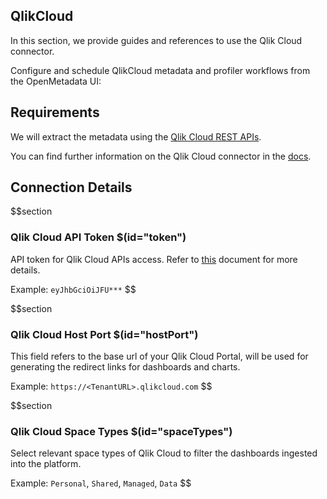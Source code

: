 ## QlikCloud

In this section, we provide guides and references to use the Qlik Cloud connector.

Configure and schedule QlikCloud metadata and profiler workflows from the OpenMetadata UI:


## Requirements

We will extract the metadata using the [Qlik Cloud REST APIs](https://qlik.dev/apis/).

You can find further information on the Qlik Cloud connector in the [docs](https://docs.open-metadata.org/connectors/dashboard/qlikcloud).


## Connection Details

$$section
### Qlik Cloud API Token $(id="token")

API token for Qlik Cloud APIs access. Refer to [this](https://help.qlik.com/en-US/cloud-services/Subsystems/Hub/Content/Sense_Hub/Admin/mc-generate-api-keys.htm) document for more details.

Example: `eyJhbGciOiJFU***`
$$


$$section
### Qlik Cloud Host Port $(id="hostPort")

This field refers to the base url of your Qlik Cloud Portal, will be used for generating the redirect links for dashboards and charts.

Example: `https://<TenantURL>.qlikcloud.com`
$$


$$section
### Qlik Cloud Space Types $(id="spaceTypes")

Select relevant space types of Qlik Cloud to filter the dashboards ingested into the platform.

Example: `Personal`, `Shared`, `Managed`, `Data`
$$